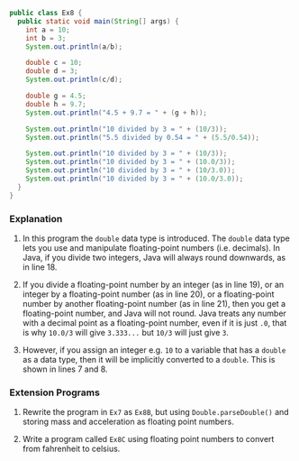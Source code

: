 ```java
public class Ex8 {
  public static void main(String[] args) {
    int a = 10;
    int b = 3;
    System.out.println(a/b);

    double c = 10;
    double d = 3;
    System.out.println(c/d);

    double g = 4.5;
    double h = 9.7;
    System.out.println("4.5 + 9.7 = " + (g + h));

    System.out.println("10 divided by 3 = " + (10/3));
    System.out.println("5.5 divided by 0.54 = " + (5.5/0.54));

    System.out.println("10 divided by 3 = " + (10/3));
    System.out.println("10 divided by 3 = " + (10.0/3));
    System.out.println("10 divided by 3 = " + (10/3.0));
    System.out.println("10 divided by 3 = " + (10.0/3.0));
  }
}
```
### Explanation
1. In this program the `double` data type is introduced. The `double` data type lets you use and manipulate floating-point numbers (i.e. decimals). In Java, if you divide two integers, Java will always round downwards, as in line 18. 

2. If you divide a floating-point number by an integer (as in line 19), or an integer by a floating-point number (as in line 20), or a floating-point number by another floating-point number (as in line 21), then you get a floating-point number, and Java will not round. Java treats any number with a decimal point as a floating-point number, even if it is just `.0`, that is why `10.0/3` will give `3.333...` but `10/3` will just give `3`.

3.  However, if you assign an integer e.g. `10` to a variable that has a `double` as a data type, then it will be implicitly converted to a `double`. This is shown in lines 7 and 8.

### Extension Programs
1. Rewrite the program in `Ex7` as `Ex8B`, but using `Double.parseDouble()` and storing mass and acceleration as floating point numbers.

2. Write a program called `Ex8C` using floating point numbers to convert from fahrenheit to celsius.
